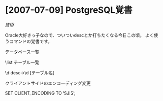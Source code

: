 # [2007-07-09] PostgreSQL覚書
_技術_

Oracle大好きっ子なので、ついついdescとか打ちたくなる今日この頃。
よく使うコマンドの覚書です。

データベース一覧

\list
テーブル一覧

\d
desc→\d [テーブル名]

クライアントサイドのエンコーディング変更

SET CLIENT_ENCODING TO ‘SJIS’;


